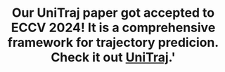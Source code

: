 ---
type: update
title: Our UniTraj paper got accepted to ECCV 2024! It is a comprehensive framework for trajectory predicion. Check it out <a href="https://vita-epfl.github.io/UniTraj/"> __UniTraj__</a>.'
---